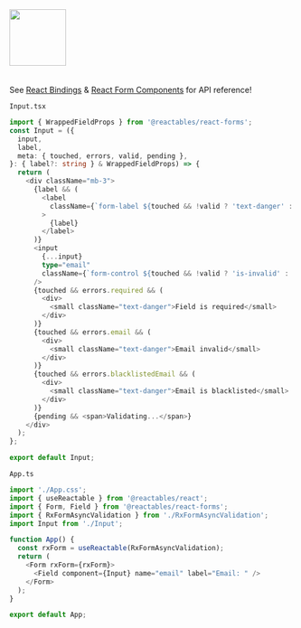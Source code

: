 <a href="https://stackblitz.com/edit/vitejs-vite-mk2enr?file=src%2FApp.tsx" target="_blank" rel="noreferrer">
 <img src="/reactables/stackblitz.png" width="100" />
<a>

<br>
<br>

See <a href="/reactables/react/react-bindings">React Bindings</a> & <a href="/reactables/react/react-form-components">React Form Components</a> for API reference!

`Input.tsx`

```typescript
import { WrappedFieldProps } from '@reactables/react-forms';
const Input = ({
  input,
  label,
  meta: { touched, errors, valid, pending },
}: { label?: string } & WrappedFieldProps) => {
  return (
    <div className="mb-3">
      {label && (
        <label
          className={`form-label ${touched && !valid ? 'text-danger' : ''}`}
        >
          {label}
        </label>
      )}
      <input
        {...input}
        type="email"
        className={`form-control ${touched && !valid ? 'is-invalid' : ''}`}
      />
      {touched && errors.required && (
        <div>
          <small className="text-danger">Field is required</small>
        </div>
      )}
      {touched && errors.email && (
        <div>
          <small className="text-danger">Email invalid</small>
        </div>
      )}
      {touched && errors.blacklistedEmail && (
        <div>
          <small className="text-danger">Email is blacklisted</small>
        </div>
      )}
      {pending && <span>Validating...</span>}
    </div>
  );
};

export default Input;
```

`App.ts`

```typescript
import './App.css';
import { useReactable } from '@reactables/react';
import { Form, Field } from '@reactables/react-forms';
import { RxFormAsyncValidation } from './RxFormAsyncValidation';
import Input from './Input';

function App() {
  const rxForm = useReactable(RxFormAsyncValidation);
  return (
    <Form rxForm={rxForm}>
      <Field component={Input} name="email" label="Email: " />
    </Form>
  );
}

export default App;


```
